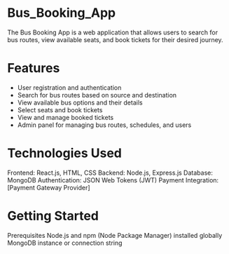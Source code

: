 # Bus_Booking_App

The Bus Booking App is a web application that allows users to search for bus routes, view available seats, and book tickets for their desired journey.

# Features

* User registration and authentication
* Search for bus routes based on source and destination
* View available bus options and their details
* Select seats and book tickets
* View and manage booked tickets
* Admin panel for managing bus routes, schedules, and users

# Technologies Used
Frontend: React.js, HTML, CSS
Backend: Node.js, Express.js
Database: MongoDB
Authentication: JSON Web Tokens (JWT)
Payment Integration: [Payment Gateway Provider]

# Getting Started
Prerequisites
Node.js and npm (Node Package Manager) installed globally
MongoDB instance or connection string
